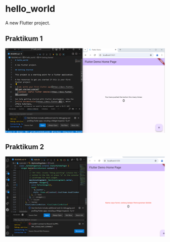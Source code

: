 # hello_world

A new Flutter project.
## Praktikum 1
![Screenshot hello_world](assets/img/img01.png)
## Praktikum 2
![Screenshot hello_world](assets/img/img02.png)